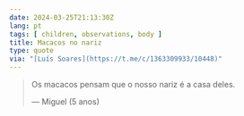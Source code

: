 ```yaml
---
date: 2024-03-25T21:13:30Z
lang: pt
tags: [ children, observations, body ]
title: Macacos no nariz
type: quote
via: "[Luís Soares](https://t.me/c/1363309933/10448)"
---
```


> Os macacos pensam que o nosso nariz é a casa deles.
>
> — Miguel (5 anos)
